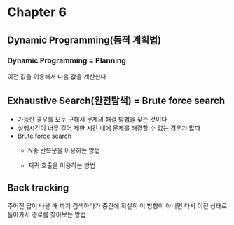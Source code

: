 # Chapter 6

## Dynamic Programming(동적 계획법)

### Dynamic Programming = Planning

이전 값을 이용해서 다음 값을 계산한다

## Exhaustive Search(완전탐색) = Brute force search

- 가능한 경우를 모두 구해서 문제의 해결 방법을 찾는 것이다
- 실행시간이 너무 길어 제한 시간 내에 문제를 해결할 수 없는 경우가 많다
- Brute force search
  - N중 반복문을 이용하는 방법
  
  - 재귀 호출을 이용하는 방법

## Back tracking

주어진 답이 나올 때 까지 검색하다가 중간에 확실히 이 방향이 아니면 다시 이전 상태로 돌아가서 경로를 찾아보는 방법
